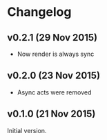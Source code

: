 # Changelog

## v0.2.1 (29 Nov 2015)

- Now render is always sync

## v0.2.0 (23 Nov 2015)

- Async acts were removed

## v0.1.0 (21 Nov 2015)

Initial version.
